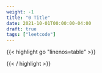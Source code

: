 ```yaml
---
weight: -1
title: "0 Title"
date: 2021-10-01T00:00:00-04:00
draft: true
tags: ["leetcode"]
---
```




<div class="tabs"></div>
<div class="tab-content">
<div id="golang" class="lang">
{{< highlight go "linenos=table" >}}

{{< / highlight >}}
</div>
</div>
